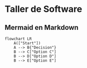 # Taller de Software

## Mermaid en Markdown

```mermaid
flowchart LR
    A(["Start"])
    A --> B{"Decision"}
    B --> C["Option C"]
    B --> D["Option D"]
    B --> E["Option E"]
```